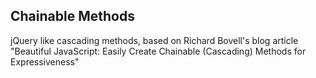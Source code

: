 ## Chainable Methods
jQuery like cascading methods, based on Richard Bovell's blog article "Beautiful JavaScript: Easily Create Chainable (Cascading) Methods for Expressiveness"
